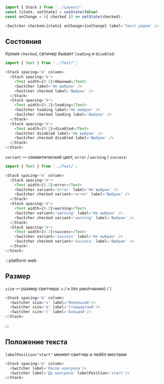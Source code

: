 ```js
import { Stack } from '../Layout/'
const [state, setState] = useState(false)
const onChange = ({ checked }) => setState(checked);

<Switcher checked={state} onChange={onChange} label='Teкст рядом' />
```

## Состояния

Кроме `checked`, свтичер бывает `loading` и `disabled`:

```js
import { Text } from '../Text/';

<Stack spacing='m' column>
  <Stack spacing='m'>
    <Text width={0.2}>Обычный</Text>
    <Switcher label='Не выбран' />
    <Switcher checked label='Выбран' />
  </Stack>
  <Stack spacing='m'>
    <Text width={0.2}>loading</Text>
    <Switcher loading label='Не выбран' />
    <Switcher checked loading label='Выбран' />
  </Stack>
  <Stack spacing='m'>
    <Text width={0.2}>disabled</Text>
    <Switcher disabled label='Не выбран' />
    <Switcher checked disabled label='Выбран' />
  </Stack>
</Stack>
```

`variant` — семантический цвет, `error` / `warning` / `success`:
```js
import { Text } from '../Text/';

<Stack spacing='m' column>
  <Stack spacing='m'>
    <Text width={0.2}>error</Text>
    <Switcher variant='error' label='Не выбран' />
    <Switcher checked variant='error' label='Выбран' />
  </Stack>
  <Stack spacing='m'>
    <Text width={0.2}>warning</Text>
    <Switcher variant='warning' label='Не выбран' />
    <Switcher checked variant='warning' label='Выбран' />
  </Stack>
  <Stack spacing='m'>
    <Text width={0.2}>success</Text>
    <Switcher variant='success' label='Не выбран' />
    <Switcher checked variant='success' label='Выбран' />
  </Stack>
</Stack>
```

:::platform web
## Размер

`size` — размер свитчера: `s` / `m` (по умолчанию) / `l`

```js
<Stack spacing='m' column>
  <Switcher size='s' label='Маленький'/>
  <Switcher size='m' label='Стандартный'/>
  <Switcher size='l' label='Большой'/>
</Stack>
```
:::


## Положение текста

`labelPosition="start"` меняет свитчер и лейбл местами

```js
<Stack spacing='m' column>
  <Switcher label='После контрола'/>
  <Switcher label='До контрола' labelPosition='start'/>
</Stack>
```
